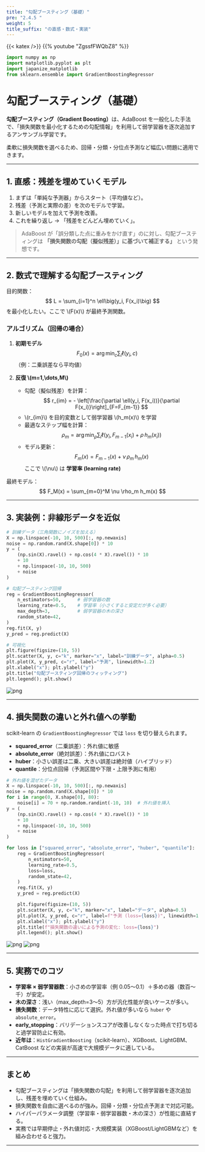 ```yaml
---
title: "勾配ブースティング（基礎）"
pre: "2.4.5 "
weight: 5
title_suffix: "の直感・数式・実装"
---
```


{{< katex />}}
{{% youtube "ZgssfFWQbZ8" %}}

```python
import numpy as np
import matplotlib.pyplot as plt
import japanize_matplotlib
from sklearn.ensemble import GradientBoostingRegressor
```

# 勾配ブースティング（基礎）

<div class="pagetop-box">
  <p><b>勾配ブースティング（Gradient Boosting）</b>は、AdaBoost を一般化した手法で、「損失関数を最小化するための勾配情報」を利用して弱学習器を逐次追加するアンサンブル学習です。</p>
  <p>柔軟に損失関数を選べるため、回帰・分類・分位点予測など幅広い問題に適用できます。</p>
</div>

---

## 1. 直感：残差を埋めていくモデル

1. まずは「単純な予測器」からスタート（平均値など）。  
2. 残差（予測と実際の差）を次のモデルで学習。  
3. 新しいモデルを加えて予測を改善。  
4. これを繰り返し → 「残差をどんどん埋めていく」。  

> AdaBoost が「誤分類した点に重みをかけ直す」のに対し、勾配ブースティングは **「損失関数の勾配（擬似残差）」に基づいて補正する」** という発想です。

---

## 2. 数式で理解する勾配ブースティング

目的関数：
$$
L = \sum_{i=1}^n \ell\big(y_i, F(x_i)\big)
$$
を最小化したい。ここで \\(F(x)\\) が最終予測関数。

### アルゴリズム（回帰の場合）
1. **初期モデル**
$$
F_0(x) = \arg\min_c \sum_i \ell(y_i, c)
$$
（例：二乗誤差なら平均値）

2. **反復 \\(m=1,\dots,M\\)**
   - 勾配（擬似残差）を計算：
     $$
     r_{im} = - \left[\frac{\partial \ell(y_i, F(x_i))}{\partial F(x_i)}\right]_{F=F_{m-1}}
     $$
   - \\(r_{im}\\) を目的変数として弱学習器 \\(h_m(x)\\) を学習
   - 最適なステップ幅を計算：
     $$
     \rho_m = \arg\min_\rho \sum_i \ell\big(y_i, F_{m-1}(x_i) + \rho \, h_m(x_i)\big)
     $$
   - モデル更新：
     $$
     F_m(x) = F_{m-1}(x) + \nu \, \rho_m \, h_m(x)
     $$
     ここで \\(\nu\\) は **学習率 (learning rate)**

最終モデル：
$$
F_M(x) = \sum_{m=0}^M \nu \rho_m h_m(x)
$$

---

## 3. 実装例：非線形データを近似

```python
# 訓練データ（三角関数にノイズを加える）
X = np.linspace(-10, 10, 500)[:, np.newaxis]
noise = np.random.rand(X.shape[0]) * 10
y = (
    (np.sin(X).ravel() + np.cos(4 * X).ravel()) * 10
    + 10
    + np.linspace(-10, 10, 500)
    + noise
)

# 勾配ブースティング回帰
reg = GradientBoostingRegressor(
    n_estimators=50,      # 弱学習器の数
    learning_rate=0.5,    # 学習率（小さくすると安定だが多く必要）
    max_depth=3,          # 弱学習器の木の深さ
    random_state=42,
)
reg.fit(X, y)
y_pred = reg.predict(X)

# 可視化
plt.figure(figsize=(10, 5))
plt.scatter(X, y, c="k", marker="x", label="訓練データ", alpha=0.5)
plt.plot(X, y_pred, c="r", label="予測", linewidth=1.2)
plt.xlabel("x"); plt.ylabel("y")
plt.title("勾配ブースティング回帰のフィッティング")
plt.legend(); plt.show()
```

![png](/images/basic/ensemble/Gradient_Boosting1_files/Gradient_Boosting1_5_0.png)

---

## 4. 損失関数の違いと外れ値への挙動

scikit-learn の `GradientBoostingRegressor` では `loss` を切り替えられます。

- **squared_error**（二乗誤差）：外れ値に敏感  
- **absolute_error**（絶対誤差）：外れ値にロバスト  
- **huber**：小さい誤差は二乗、大きい誤差は絶対値（ハイブリッド）  
- **quantile**：分位点回帰（予測区間や下限・上限予測に有用）

```python
# 外れ値を混ぜたデータ
X = np.linspace(-10, 10, 500)[:, np.newaxis]
noise = np.random.rand(X.shape[0]) * 10
for i in range(0, X.shape[0], 80):
    noise[i] = 70 + np.random.randint(-10, 10)  # 外れ値を挿入
y = (
    (np.sin(X).ravel() + np.cos(4 * X).ravel()) * 10
    + 10
    + np.linspace(-10, 10, 500)
    + noise
)

for loss in ["squared_error", "absolute_error", "huber", "quantile"]:
    reg = GradientBoostingRegressor(
        n_estimators=50,
        learning_rate=0.5,
        loss=loss,
        random_state=42,
    )
    reg.fit(X, y)
    y_pred = reg.predict(X)

    plt.figure(figsize=(10, 5))
    plt.scatter(X, y, c="k", marker="x", label="データ", alpha=0.5)
    plt.plot(X, y_pred, c="r", label=f"予測 (loss={loss})", linewidth=1.2)
    plt.xlabel("x"); plt.ylabel("y")
    plt.title(f"損失関数の違いによる予測の変化: loss={loss}")
    plt.legend(); plt.show()
```

![png](/images/basic/ensemble/Gradient_Boosting1_files/Gradient_Boosting1_7_0.png)
![png](/images/basic/ensemble/Gradient_Boosting1_files/Gradient_Boosting1_7_1.png)

---

## 5. 実務でのコツ

- **学習率 × 弱学習器数**：小さめの学習率（例 0.05〜0.1）＋多めの器（数百〜千）が安定。  
- **木の深さ**：浅い（max_depth=3〜5）方が汎化性能が良いケースが多い。  
- **損失関数**：データ特性に応じて選択。外れ値が多いなら `huber` や `absolute_error`。  
- **early_stopping**：バリデーションスコアが改善しなくなった時点で打ち切ると過学習防止に有効。  
- **近年は**：`HistGradientBoosting`（scikit-learn）、XGBoost、LightGBM、CatBoost などの実装が高速で大規模データに適している。  

---

## まとめ

- 勾配ブースティングは「損失関数の勾配」を利用して弱学習器を逐次追加し、残差を埋めていく仕組み。  
- 損失関数を自由に選べるのが強み。回帰・分類・分位点予測まで対応可能。  
- ハイパーパラメータ調整（学習率・弱学習器数・木の深さ）が性能に直結する。  
- 実務では早期停止・外れ値対応・大規模実装（XGBoost/LightGBMなど）を組み合わせると強力。  

---
